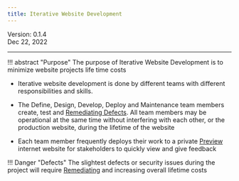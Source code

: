 ```yaml
---
title: Iterative Website Development
---
```


Version: 0.1.4  
Dec 22, 2022

---

!!! abstract "Purpose"
    The purpose of Iterative Website Development is to minimize website projects life time costs

- Iterative website development is done by different teams with different responsibilities and skills.
 
- The Define, Design, Develop, Deploy and Maintenance team members create, test and [Remediating Defects](defect_remediation_cost.md)​. All team members may be operational at the same time without interfering with each other, or the production website, during the lifetime of the website

<!--
- Each team member iterates their portion of the website by creating, testing and [Remediating Defects](defect_remediation_cost.md)
-->

- Each team member frequently deploys their work to a private [Preview](preview.md) internet website for stakeholders to quickly view and give feedback 

<!--
### Teams

Go Deeper - [Teams](teams.md)

### Why it matters

Creating and maintaining websites that meet users needs are difficult, complex, and time consuming.

The [Website Development Stack](website_dev_stack.md)
-->
!!! Danger "Defects"
	The slightest defects or security issues during the project will require [Remediating](defect_remediation_cost.md) and increasing overall lifetime costs 

